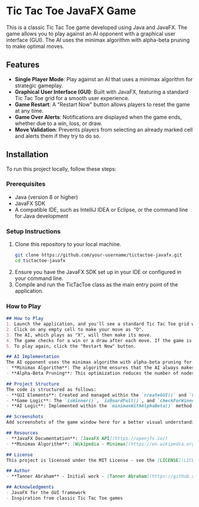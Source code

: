 # Tic Tac Toe JavaFX Game

This is a classic Tic Tac Toe game developed using Java and JavaFX. The game allows you to play against an AI opponent with a graphical user interface (GUI). The AI uses the minimax algorithm with alpha-beta pruning to make optimal moves.

## Features
- **Single Player Mode**: Play against an AI that uses a minimax algorithm for strategic gameplay.
- **Graphical User Interface (GUI)**: Built with JavaFX, featuring a standard Tic Tac Toe grid for a smooth user experience.
- **Game Restart**: A "Restart Now" button allows players to reset the game at any time.
- **Game Over Alerts**: Notifications are displayed when the game ends, whether due to a win, loss, or draw.
- **Move Validation**: Prevents players from selecting an already marked cell and alerts them if they try to do so.

## Installation
To run this project locally, follow these steps:

### Prerequisites
- Java (version 8 or higher)
- JavaFX SDK
- A compatible IDE, such as IntelliJ IDEA or Eclipse, or the command line for Java development

### Setup Instructions
1. Clone this repository to your local machine.
   ```bash
   git clone https://github.com/your-username/tictactoe-javafx.git
   cd tictactoe-javafx
2. Ensure you have the JavaFX SDK set up in your IDE or configured in your command line.
3. Compile and run the TicTacToe class as the main entry point of the application.
  
### How to Play
```markdown
## How to Play
1. Launch the application, and you'll see a standard Tic Tac Toe grid with a "Tic Tac Toe" title at the top.
2. Click on any empty cell to make your move as "O". 
3. The AI, which plays as "X", will then make its move.
4. The game checks for a win or a draw after each move. If the game is over, an alert will inform you of the outcome.
5. To play again, click the "Restart Now" button.

## AI Implementation
The AI opponent uses the minimax algorithm with alpha-beta pruning for optimal decision-making:
- **Minimax Algorithm**: The algorithm ensures that the AI always makes the best possible move, either maximizing its chances of winning or minimizing potential losses.
- **Alpha-Beta Pruning**: This optimization reduces the number of nodes evaluated by the minimax algorithm, making the AI's decision process more efficient.

## Project Structure
The code is structured as follows:
- **GUI Elements**: Created and managed within the `createGUI()` and `handleEvent()` methods.
- **Game Logic**: The `isWinner()`, `isBoardFull()`, and `checkForWinner()` methods handle the game's core logic.
- **AI Logic**: Implemented within the `minimaxWithAlphaBeta()` method and called within `makeMoveWithAI()` to execute the AI's moves.

## Screenshots
Add screenshots of the game window here for a better visual understanding of the project.

## Resources
- **JavaFX Documentation**: [JavaFX API](https://openjfx.io/)
- **Minimax Algorithm**: [Wikipedia - Minimax](https://en.wikipedia.org/wiki/Minimax)

## License
This project is licensed under the MIT License - see the [LICENSE](LICENSE) file for details.

## Author
- **Tanner Abraham** - Initial work - [Tanner Abraham](https://github.com/Tanner Abraham)

## Acknowledgments
- JavaFX for the GUI framework
- Inspiration from classic Tic Tac Toe games
